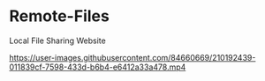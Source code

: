 # Remote-Files
Local File Sharing Website



https://user-images.githubusercontent.com/84660669/210192439-011839cf-7598-433d-b6b4-e6412a33a478.mp4



